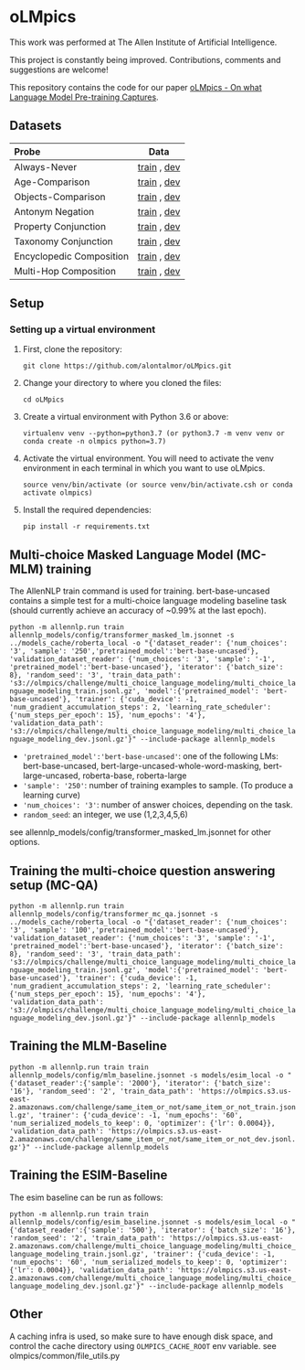 # oLMpics

This work was performed at The Allen Institute of Artificial Intelligence.

This project is constantly being improved. Contributions, comments and suggestions are welcome!

This repository contains the code for our paper [oLMpics - On what Language Model Pre-training Captures](https://arxiv.org/abs/1912.13283).

## Datasets

| Probe | Data   
| :----- | :-----:|  
| Always-Never | [train](https://olmpics.s3.us-east-2.amazonaws.com/challenge/coffee_cats_quantifiers/coffee_cats_quantifiers_train.jsonl.gz) , [dev](https://olmpics.s3.us-east-2.amazonaws.com/challenge/coffee_cats_quantifiers/coffee_cats_quantifiers_dev.jsonl.gz) 
| Age-Comparison | [train](https://olmpics.s3.us-east-2.amazonaws.com/challenge/number_comparison/number_comparison_age_compare_masked_train.jsonl.gz) , [dev](https://olmpics.s3.us-east-2.amazonaws.com/challenge/number_comparison/number_comparison_age_compare_masked_dev.jsonl.gz)  
| Objects-Comparison | [train](https://olmpics.s3.us-east-2.amazonaws.com/challenge/size_comparison/size_comparison_train.jsonl.gz) , [dev](https://olmpics.s3.us-east-2.amazonaws.com/challenge/size_comparison/size_comparison_dev.jsonl.gz) 
| Antonym Negation | [train](https://olmpics.s3.us-east-2.amazonaws.com/challenge/antonym_synonym_negation/antonym_synonym_negation_train.jsonl.gz) , [dev](https://olmpics.s3.us-east-2.amazonaws.com/challenge/antonym_synonym_negation/antonym_synonym_negation_dev.jsonl.gz)
| Property Conjunction  | [train](https://olmpics.s3.us-east-2.amazonaws.com/challenge/conjunction/conjunction_filt4_train.jsonl.gz) , [dev](https://olmpics.s3.us-east-2.amazonaws.com/challenge/conjunction/conjunction_filt4_dev.jsonl.gz)
| Taxonomy Conjunction  | [train](https://olmpics.s3.us-east-2.amazonaws.com/challenge/hypernym_conjunction/hypernym_conjunction_train.jsonl.gz) , [dev](https://olmpics.s3.us-east-2.amazonaws.com/challenge/hypernym_conjunction/hypernym_conjunction_dev.jsonl.gz)
| Encyclopedic Composition | [train](https://olmpics.s3.us-east-2.amazonaws.com/challenge/composition/composition_v2_train.jsonl.gz) , [dev](https://olmpics.s3.us-east-2.amazonaws.com/challenge/composition/composition_v2_dev.jsonl.gz)
| Multi-Hop Composition | [train](https://olmpics.s3.us-east-2.amazonaws.com/challenge/compositional_comparison/compositional_comparison_train.jsonl.gz) , [dev](https://olmpics.s3.us-east-2.amazonaws.com/challenge/compositional_comparison/compositional_comparison_dev.jsonl.gz)


## Setup

### Setting up a virtual environment

1.  First, clone the repository:

    ```
    git clone https://github.com/alontalmor/oLMpics.git
    ```

2.  Change your directory to where you cloned the files:

    ```
    cd oLMpics
    ```

3.  Create a virtual environment with Python 3.6 or above:

    ```
    virtualenv venv --python=python3.7 (or python3.7 -m venv venv or conda create -n olmpics python=3.7)
    ```

4.  Activate the virtual environment. You will need to activate the venv environment in each terminal in which you want to use oLMpics.

    ```
    source venv/bin/activate (or source venv/bin/activate.csh or conda activate olmpics)
    ```
5.  Install the required dependencies:

    ```
    pip install -r requirements.txt
    ```

## Multi-choice Masked Language Model (MC-MLM) training 

The AllenNLP train command is used for training. 
bert-base-uncased contains a simple test for a multi-choice language modeling baseline task (should currently
achieve an accuracy of ~0.99% at the last epoch). 

 `python -m allennlp.run train allennlp_models/config/transformer_masked_lm.jsonnet -s ../models_cache/roberta_local -o "{'dataset_reader': {'num_choices': '3', 'sample': '250','pretrained_model':'bert-base-uncased'}, 'validation_dataset_reader': {'num_choices': '3', 'sample': '-1', 'pretrained_model':'bert-base-uncased'}, 'iterator': {'batch_size': 8}, 'random_seed': '3', 'train_data_path': 's3://olmpics/challenge/multi_choice_language_modeling/multi_choice_language_modeling_train.jsonl.gz', 'model':{'pretrained_model': 'bert-base-uncased'}, 'trainer': {'cuda_device': -1, 'num_gradient_accumulation_steps': 2, 'learning_rate_scheduler': {'num_steps_per_epoch': 15}, 'num_epochs': '4'}, 'validation_data_path': 's3://olmpics/challenge/multi_choice_language_modeling/multi_choice_language_modeling_dev.jsonl.gz'}" --include-package allennlp_models`
 
* `'pretrained_model':'bert-base-uncased'`: one of the following LMs: bert-base-uncased, bert-large-uncased-whole-word-masking, bert-large-uncased, roberta-base, roberta-large
* `'sample': '250'`: number of training examples to sample. (To produce a learning curve)
* `'num_choices': '3'`: number of answer choices, depending on the task.  
* `random_seed`: an integer, we use (1,2,3,4,5,6) 

see allennlp_models/config/transformer_masked_lm.jsonnet for other options.

## Training the multi-choice question answering setup (MC-QA)

`python -m allennlp.run train allennlp_models/config/transformer_mc_qa.jsonnet -s ../models_cache/roberta_local -o "{'dataset_reader': {'num_choices': '3', 'sample': '100','pretrained_model':'bert-base-uncased'}, 'validation_dataset_reader': {'num_choices': '3', 'sample': '-1', 'pretrained_model':'bert-base-uncased'}, 'iterator': {'batch_size': 8}, 'random_seed': '3', 'train_data_path': 's3://olmpics/challenge/multi_choice_language_modeling/multi_choice_language_modeling_train.jsonl.gz', 'model':{'pretrained_model': 'bert-base-uncased'}, 'trainer': {'cuda_device': -1, 'num_gradient_accumulation_steps': 2, 'learning_rate_scheduler': {'num_steps_per_epoch': 15}, 'num_epochs': '4'}, 'validation_data_path': 's3://olmpics/challenge/multi_choice_language_modeling/multi_choice_language_modeling_dev.jsonl.gz'}" --include-package allennlp_models` 


## Training the MLM-Baseline

`python -m allennlp.run train train allennlp_models/config/mlm_baseline.jsonnet -s models/esim_local -o "{'dataset_reader':{'sample': '2000'}, 'iterator': {'batch_size': '16'}, 'random_seed': '2', 'train_data_path': 'https://olmpics.s3.us-east-2.amazonaws.com/challenge/same_item_or_not/same_item_or_not_train.jsonl.gz', 'trainer': {'cuda_device': -1, 'num_epochs': '60', 'num_serialized_models_to_keep': 0, 'optimizer': {'lr': 0.0004}}, 'validation_data_path': 'https://olmpics.s3.us-east-2.amazonaws.com/challenge/same_item_or_not/same_item_or_not_dev.jsonl.gz'}" --include-package allennlp_models` 

## Training the ESIM-Baseline
The esim baseline can be run as follows:

`python -m allennlp.run train train allennlp_models/config/esim_baseline.jsonnet -s models/esim_local -o "{'dataset_reader':{'sample': '500'}, 'iterator': {'batch_size': '16'}, 'random_seed': '2', 'train_data_path': 'https://olmpics.s3.us-east-2.amazonaws.com/challenge/multi_choice_language_modeling/multi_choice_language_modeling_train.jsonl.gz', 'trainer': {'cuda_device': -1, 'num_epochs': '60', 'num_serialized_models_to_keep': 0, 'optimizer': {'lr': 0.0004}}, 'validation_data_path': 'https://olmpics.s3.us-east-2.amazonaws.com/challenge/multi_choice_language_modeling/multi_choice_language_modeling_dev.jsonl.gz'}" --include-package allennlp_models` 

## Other
A caching infra is used, so make sure to have enough disk space, and control the cache directory using `OLMPICS_CACHE_ROOT` env variable.
see olmpics/common/file_utils.py





